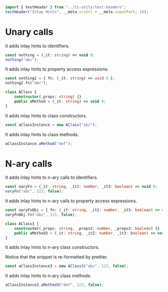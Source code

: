 ```ts eval --out=md --hide
import { testHeader } from "../ts-utils/test-headers";
testHeader("Inlay Hints", __meta.srcUrl + __meta.inputPath, 10);
```

# Unary calls

It adds inlay hints to identifiers.

```ts eval --out=hide
const nothing = (_it: string) => void 0;
nothing("abc");
```

It adds inlay hints to property access expressions.

```ts eval --out=hide
const nothing2 = { fn: (_it: string) => void 0 };
nothing2.fn("abc");
```

```ts eval
class AClass {
    constructor(_props: string) {}
    public aMethod = (_it: string) => void 0;
}
```

It adds inlay hints to class constructors.

```ts eval
const aClassInstance = new AClass("abc");
```

It adds inlay hints to class methods.

```ts eval --out=hide
aClassInstance.aMethod("def");
```

# N-ary calls

It adds inlay hints to n-ary calls to identifiers.

```ts eval --out=hide
const naryFn = (_it: string, _it2: number, _it3: boolean) => void 0;
naryFn("abc", 123, false);
```

It adds inlay hints to n-ary calls to property access expressions.

```ts eval --out=hide
const naryFnObj = { fn: (_it: string, _it2: number, _it3: boolean) => void 0 };
naryFnObj.fn("abc", 123, false);
```

```ts eval
class AClass3 {
    constructor(_props: string, _props2: number, _props3: boolean) {}
    public aMethod3 = (_it: string, _it2: number, _it3: boolean) => void 0;
}
```

It adds inlay hints to n-ary class constructors.

Notice that the snippet is re-formatted by prettier.

```ts eval --meta
const aClassInstance3 = new AClass3("abc", 123, false);
```

It adds inlay hints to n-ary class methods.

```ts eval --out=hide
aClassInstance3.aMethod3("def", 123, false);
```
